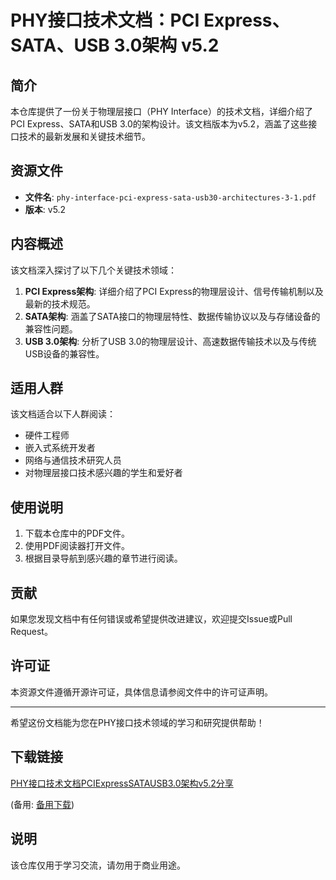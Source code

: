 # PHY接口技术文档：PCI Express、SATA、USB 3.0架构 v5.2

## 简介

本仓库提供了一份关于物理层接口（PHY Interface）的技术文档，详细介绍了PCI Express、SATA和USB 3.0的架构设计。该文档版本为v5.2，涵盖了这些接口技术的最新发展和关键技术细节。

## 资源文件

- **文件名**: `phy-interface-pci-express-sata-usb30-architectures-3-1.pdf`
- **版本**: v5.2

## 内容概述

该文档深入探讨了以下几个关键技术领域：

1. **PCI Express架构**: 详细介绍了PCI Express的物理层设计、信号传输机制以及最新的技术规范。
2. **SATA架构**: 涵盖了SATA接口的物理层特性、数据传输协议以及与存储设备的兼容性问题。
3. **USB 3.0架构**: 分析了USB 3.0的物理层设计、高速数据传输技术以及与传统USB设备的兼容性。

## 适用人群

该文档适合以下人群阅读：

- 硬件工程师
- 嵌入式系统开发者
- 网络与通信技术研究人员
- 对物理层接口技术感兴趣的学生和爱好者

## 使用说明

1. 下载本仓库中的PDF文件。
2. 使用PDF阅读器打开文件。
3. 根据目录导航到感兴趣的章节进行阅读。

## 贡献

如果您发现文档中有任何错误或希望提供改进建议，欢迎提交Issue或Pull Request。

## 许可证

本资源文件遵循开源许可证，具体信息请参阅文件中的许可证声明。

---

希望这份文档能为您在PHY接口技术领域的学习和研究提供帮助！

## 下载链接
[PHY接口技术文档PCIExpressSATAUSB3.0架构v5.2分享](https://pan.quark.cn/s/ad52f045b375) 

(备用: [备用下载](https://pan.baidu.com/s/11ch3ce3_kePiBbMXKtTaKw?pwd=1234))

## 说明

该仓库仅用于学习交流，请勿用于商业用途。
